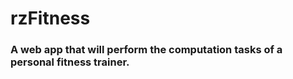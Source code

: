 # **rzFitness**
### A web app that will perform the computation tasks of a personal fitness trainer. 
